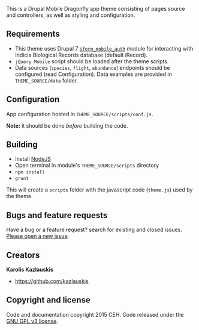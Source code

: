 This is a Drupal Mobile Dragonfly app theme consisting of pages
source and controllers, as well as styling and configuration.

## Requirements

 - This theme uses Drupal 7 [`iform_mobile_auth`](http://indicia-docs.readthedocs.org/en/latest/site-building/iform/modules/mobile-auth/) module for interacting with Indicia Biological Records database (default iRecord).
 - `jQuery Mobile` script should be loaded after the theme scripts.
 - Data sources (`species`, `flight`, `abundance`) endpoints should be configured (read Configuration). Data examples are provided in `THEME_SOURCE/data` folder.


## Configuration

App configuration hosted in `THEME_SOURCE/scripts/conf.js`.

**Note:** it should be done *before* building the code.

## Building

- Install [NodeJS](http://nodejs.org/)
- Open terminal in module's `THEME_SOURCE/scripts` directory
- `npm install`
- `grunt`

This will create a `scripts` folder with the javascript code (`theme.js`) used by the theme.


## Bugs and feature requests

Have a bug or a feature request? search for existing and closed issues. [Please open a new issue](https://github.com/NERC-CEH/mobile_dragonfly/issues).


## Creators

**Karolis Kazlauskis**

- <https://github.com/kazlauskis>



## Copyright and license

Code and documentation copyright 2015 CEH. Code released under the [GNU GPL v3 license](LICENSE).
